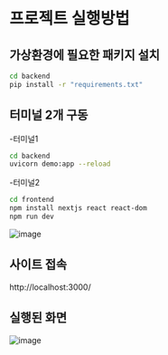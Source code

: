 <h1>프로젝트 실행방법</h1>

<h2>가상환경에 필요한 패키지 설치</h2>
  
```bash
cd backend
pip install -r "requirements.txt"
```

<h2>터미널 2개 구동</h2>

-터미널1

```bash
cd backend
uvicorn demo:app --reload
```

-터미널2

```bash
cd frontend
npm install nextjs react react-dom
npm run dev
```

![image](https://github.com/user-attachments/assets/82a71e87-1e56-4b40-a1fe-6e2e95c86743)

<h2>사이트 접속</h2>

http://localhost:3000/

<h2>실행된 화면</h2>

![image](https://github.com/user-attachments/assets/76c7e331-87e1-40d2-938a-53011ddafe17)


